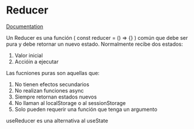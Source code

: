 # Reducer

[Documentation](https://es.react.dev/reference/react/useReducer)

Un Reducer es una función ( const reducer = () => {} ) común que debe ser pura y debe retornar un nuevo estado. Normalmente recibe dos estados:

  1. Valor inicial
  2. Accióin a ejecutar

Las fucniones puras son aquellas que:

  1. No tienen efectos secundarios
  2. No realizan funciones async
  3. Siempre retornan estados nuevos
  4. No llaman al localStorage o al sessionStorage
  5. Solo pueden requerir una función que tenga un argumento

useReducer es una alternativa al useState
